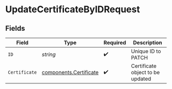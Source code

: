 # UpdateCertificateByIDRequest


## Fields

| Field                                                            | Type                                                             | Required                                                         | Description                                                      |
| ---------------------------------------------------------------- | ---------------------------------------------------------------- | ---------------------------------------------------------------- | ---------------------------------------------------------------- |
| `ID`                                                             | *string*                                                         | :heavy_check_mark:                                               | Unique ID to PATCH                                               |
| `Certificate`                                                    | [components.Certificate](../../models/components/certificate.md) | :heavy_check_mark:                                               | Certificate object to be updated                                 |